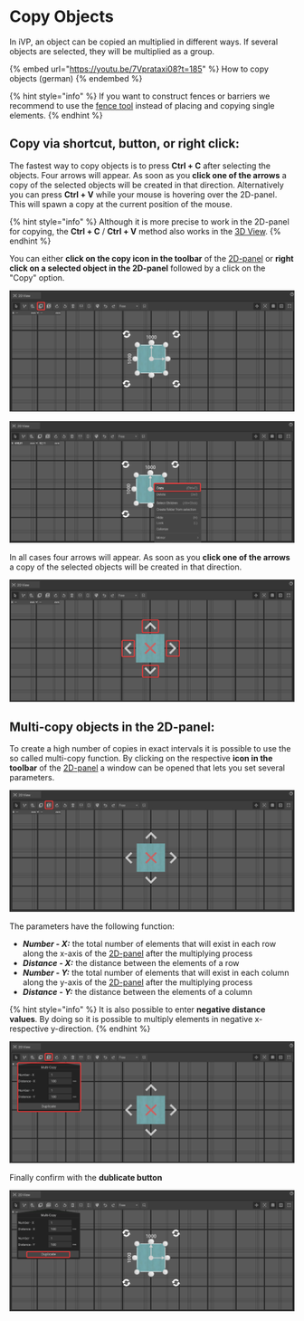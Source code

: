 # Copy Objects

In iVP, an object can be copied an multiplied in different ways. If several objects are selected, they will be multiplied as a group.

{% embed url="https://youtu.be/7Vprataxi08?t=185" %}
How to copy objects (german)
{% endembed %}

{% hint style="info" %}
If you want to construct fences or barriers we recommend to use the [fence tool](../advanced-tools/fence-tool.md) instead of placing and copying single elements.
{% endhint %}

## Copy via shortcut, button,  or right click:

The fastest way to copy objects is to press **Ctrl + C** after selecting the objects. Four arrows will appear. As soon as you **click one of the arrows** a copy of the selected objects will be created in that direction. Alternatively you can press **Ctrl + V** while your mouse is hovering over the 2D-panel. This will spawn a copy at the current position of the mouse.

{% hint style="info" %}
Although it is more precise to work in the 2D-panel for copying, the **Ctrl + C** / **Ctrl + V** method also works in the [3D View](../user-interface/the-3d-view.md).
{% endhint %}

You can either **click on the copy icon in the toolbar** of the [2D-panel](../user-interface/the-2d-panel.md#the-toolbar-of-the-2d-panel) or **right click on a selected object in the 2D-panel** followed by a click on the "Copy" option.

![](../../../.gitbook/assets/iVP_Planning_ObjectInteraction_CopyIcon.png)

![](../../../.gitbook/assets/iVP_Planning_ObjectInteraction_CopyLeftClickMenu.png)

In all cases four arrows will appear. As soon as you **click one of the arrows** a copy of the selected objects will be created in that direction.&#x20;

![](../../../.gitbook/assets/iVP_Planning_ObjectInteraction_CopyDirection.png)

## Multi-copy objects in the 2D-panel:

To create a high number of copies in exact intervals it is possible to use the so called multi-copy function. By clicking on the respective **icon in the toolbar** of the [2D-panel](../user-interface/the-2d-panel.md) a window can be opened that lets you set several parameters.

![](../../../.gitbook/assets/iVP_Planning_ObjectInteraction_CopyMultiCopy.png)

The parameters have the following function:

* _**Number - X:**_ the total number of elements that will exist in each row along the x-axis of the [2D-panel](../user-interface/the-2d-panel.md) after the multiplying process
* _**Distance - X:**_ the distance between the elements of a row
* _**Number - Y:**_ the total number of elements that will exist in each column along the y-axis of the [2D-panel](../user-interface/the-2d-panel.md) after the multiplying process
* _**Distance - Y:**_ the distance between the elements of a column

{% hint style="info" %}
It is also possible to enter **negative distance values**. By doing so it is possible to multiply elements in negative x- respective y-direction.
{% endhint %}

![](../../../.gitbook/assets/iVP_Planning_ObjectInteraction_CopyMultiCopyMenu.png)

Finally confirm with the **dublicate button**

![](../../../.gitbook/assets/iVP_Planning_ObjectInteraction_CopyMultiCopyDublicateButton.png)